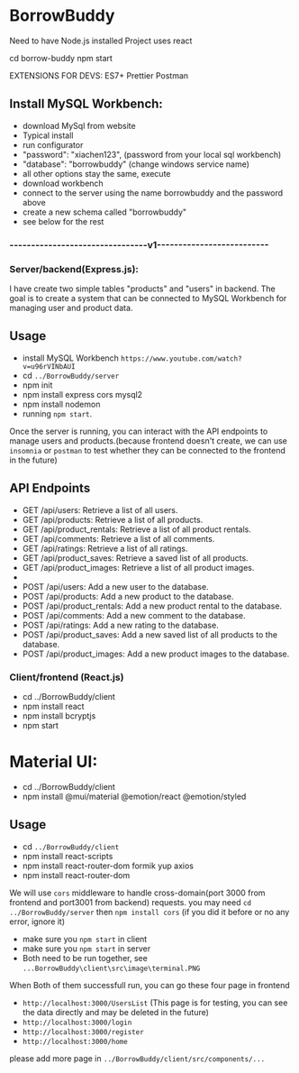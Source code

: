 # BorrowBuddy

Need to have Node.js installed
Project uses react

cd borrow-buddy
npm start

EXTENSIONS FOR DEVS:
ES7+
Prettier
Postman

## Install MySQL Workbench:

- download MySql from website
- Typical install
- run configurator
- "password": "xiachen123", (password from your local sql workbench)
- "database": "borrowbuddy" (change windows service name)
- all other options stay the same, execute
- download workbench
- connect to the server using the name borrowbuddy and the password above
- create a new schema called "borrowbuddy"
- see below for the rest

### --------------------------------v1--------------------------

### Server/backend(Express.js):

I have create two simple tables "products" and "users" in backend. The goal is to create a system that can be connected to MySQL Workbench for managing user and product data.

## Usage

- install MySQL Workbench `https://www.youtube.com/watch?v=u96rVINbAUI`
- cd `../BorrowBuddy/server`
- npm init
- npm install express cors mysql2
- npm install nodemon
- running `npm start`.

Once the server is running, you can interact with the API endpoints to manage users and products.(because frontend doesn't create, we can use `insomnia` or `postman` to test whether they can be connected to the frontend in the future)

## API Endpoints

- GET /api/users: Retrieve a list of all users.
- GET /api/products: Retrieve a list of all products.
- GET /api/product_rentals: Retrieve a list of all product rentals.
- GET /api/comments: Retrieve a list of all comments.
- GET /api/ratings: Retrieve a list of all ratings.
- GET /api/product_saves: Retrieve a saved list of all products.
- GET /api/product_images: Retrieve a list of all product images.
- 
- POST /api/users: Add a new user to the database.
- POST /api/products: Add a new product to the database.
- POST /api/product_rentals: Add a new product rental to the database.
- POST /api/comments: Add a new comment to the database.
- POST /api/ratings: Add a new rating to the database.
- POST /api/product_saves: Add a new saved list of all products to the database.
- POST /api/product_images: Add a new product images to the database.

### Client/frontend (React.js)


- cd ../BorrowBuddy/client
- npm install react
- npm install bcryptjs
- npm start

# Material UI:
- cd ../BorrowBuddy/client
- npm install @mui/material @emotion/react @emotion/styled

## Usage
- cd `../BorrowBuddy/client`
- npm install react-scripts
- npm install react-router-dom formik yup axios
- npm install react-router-dom

We will use `cors` middleware to handle cross-domain(port 3000 from frontend and port3001 from backend) requests. you may need `cd ../BorrowBuddy/server` then `npm install cors` (if you did it before or no any error, ignore it)

- make sure you `npm start` in client
- make sure you `npm start` in server
- Both need to be run together, see `...BorrowBuddy\client\src\image\terminal.PNG`

When Both of them successfull run,
you can go these four page in frontend
- `http://localhost:3000/UsersList` (This page is for testing, you can see the data directly and may be deleted in the future)
- `http://localhost:3000/login`
- `http://localhost:3000/register`
- `http://localhost:3000/home`

please add more page in `../BorrowBuddy/client/src/components/...` 

